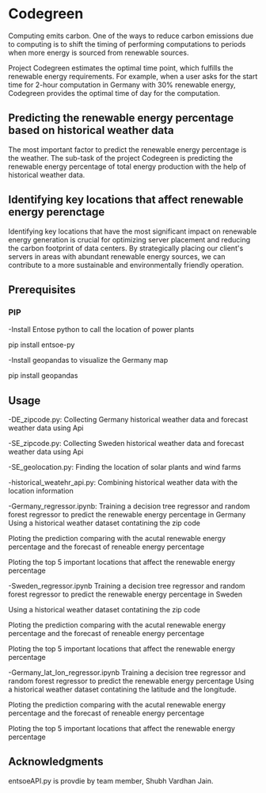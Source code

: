 # Codegreen
Computing emits carbon.
One of the ways to reduce carbon emissions due to computing is to shift the timing of performing
computations to periods when more energy is sourced from renewable sources.

Project Codegreen estimates the optimal time point, which fulfills the renewable energy requirements. 
For example, when a user asks for the start time for 2-hour computation in Germany with 30% renewable energy, Codegreen provides the optimal time of day for the computation. 

## Predicting the renewable energy percentage based on historical weather data

The most important factor to predict the renewable energy percentage is the weather.
The sub-task of the project Codegreen is predicting the renewable energy percentage of total energy production with the help of historical weather data. 

## Identifying key locations that affect renewable energy perenctage 
Identifying key locations that have the most significant impact on renewable energy generation is crucial for optimizing server placement and reducing the carbon footprint of data centers. By strategically placing our client's servers in areas with abundant renewable energy sources, we can contribute to a more sustainable and environmentally friendly operation.

## Prerequisites
### PIP
-Install Entose python to call the location of power plants

pip install entsoe-py

-Install geopandas to visualize the Germany map

pip install geopandas



## Usage

-DE_zipcode.py: Collecting Germany historical weather data and forecast weather data using Api

-SE_zipcode.py: Collecting Sweden historical weather data and forecast weather data using Api

-SE_geolocation.py: Finding the location of solar plants and wind farms

-historical_weatehr_api.py: Combining historical weather data with the location information

-Germany_regressor.ipynb: 
Training a decision tree regressor and random forest regressor to predict the renewable energy percentage in Germany
Using a historical weather dataset contatining the zip code

Ploting the prediction comparing with the acutal renewable energy percentage and the forecast of reneable energy percentage

Ploting the top 5 important locations that affect the renewable energy percentage

-Sweden_regressor.ipynb
Training a decision tree regressor and random forest regressor to predict the renewable energy percentage in Sweden

Using a historical weather dataset contatining the zip code

Ploting the prediction comparing with the acutal renewable energy percentage and the forecast of reneable energy percentage

Ploting the top 5 important locations that affect the renewable energy percentage

-Germany_lat_lon_regressor.ipynb
Training a decision tree regressor and random forest regressor to predict the renewable energy percentage
Using a historical weather dataset contatining the latitude and the longitude.

Ploting the prediction comparing with the acutal renewable energy percentage and the forecast of reneable energy percentage

Ploting the top 5 important locations that affect the renewable energy percentage


## Acknowledgments

entsoeAPI.py is provdie by team member, Shubh Vardhan Jain.

